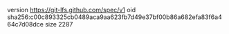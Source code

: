 version https://git-lfs.github.com/spec/v1
oid sha256:c00c893325cb0489aca9aa623fb7d49e37bf00b86a682efa83f6a464c7d08dce
size 2287
